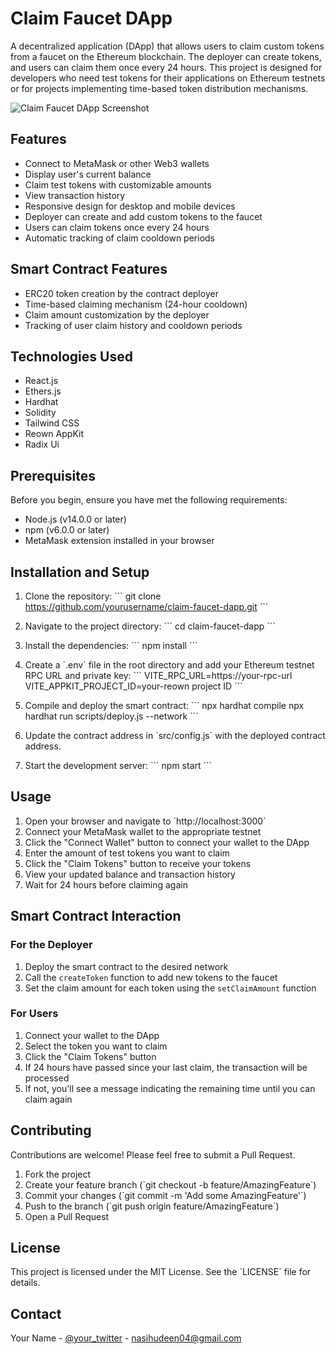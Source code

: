 # Claim Faucet DApp

A decentralized application (DApp) that allows users to claim custom tokens from a faucet on the Ethereum blockchain. The deployer can create tokens, and users can claim them once every 24 hours. This project is designed for developers who need test tokens for their applications on Ethereum testnets or for projects implementing time-based token distribution mechanisms.

![Claim Faucet DApp Screenshot](https://placeholder.com/claim-faucet-screenshot.png)

## Features

- Connect to MetaMask or other Web3 wallets
- Display user's current balance
- Claim test tokens with customizable amounts
- View transaction history
- Responsive design for desktop and mobile devices
- Deployer can create and add custom tokens to the faucet
- Users can claim tokens once every 24 hours
- Automatic tracking of claim cooldown periods

## Smart Contract Features

- ERC20 token creation by the contract deployer
- Time-based claiming mechanism (24-hour cooldown)
- Claim amount customization by the deployer
- Tracking of user claim history and cooldown periods

## Technologies Used

- React.js
- Ethers.js
- Hardhat
- Solidity
- Tailwind CSS
- Reown AppKit
- Radix Ui

## Prerequisites

Before you begin, ensure you have met the following requirements:

- Node.js (v14.0.0 or later)
- npm (v6.0.0 or later)
- MetaMask extension installed in your browser

## Installation and Setup

1. Clone the repository:
   \`\`\`
   git clone https://github.com/yourusername/claim-faucet-dapp.git
   \`\`\`

2. Navigate to the project directory:
   \`\`\`
   cd claim-faucet-dapp
   \`\`\`

3. Install the dependencies:
   \`\`\`
   npm install
   \`\`\`

4. Create a \`.env\` file in the root directory and add your Ethereum testnet RPC URL and private key:
   \`\`\`
   VITE_RPC_URL=https://your-rpc-url
  VITE_APPKIT_PROJECT_ID=your-reown project ID
   \`\`\`

5. Compile and deploy the smart contract:
   \`\`\`
   npx hardhat compile
   npx hardhat run scripts/deploy.js --network <your-testnet>
   \`\`\`

6. Update the contract address in \`src/config.js\` with the deployed contract address.

7. Start the development server:
   \`\`\`
   npm start
   \`\`\`

## Usage

1. Open your browser and navigate to \`http://localhost:3000\`
2. Connect your MetaMask wallet to the appropriate testnet
3. Click the "Connect Wallet" button to connect your wallet to the DApp
4. Enter the amount of test tokens you want to claim
5. Click the "Claim Tokens" button to receive your tokens
6. View your updated balance and transaction history
7. Wait for 24 hours before claiming again

## Smart Contract Interaction

### For the Deployer

1. Deploy the smart contract to the desired network
2. Call the `createToken` function to add new tokens to the faucet
3. Set the claim amount for each token using the `setClaimAmount` function

### For Users

1. Connect your wallet to the DApp
2. Select the token you want to claim
3. Click the "Claim Tokens" button
4. If 24 hours have passed since your last claim, the transaction will be processed
5. If not, you'll see a message indicating the remaining time until you can claim again

## Contributing

Contributions are welcome! Please feel free to submit a Pull Request.

1. Fork the project
2. Create your feature branch (\`git checkout -b feature/AmazingFeature\`)
3. Commit your changes (\`git commit -m 'Add some AmazingFeature'\`)
4. Push to the branch (\`git push origin feature/AmazingFeature\`)
5. Open a Pull Request

## License

This project is licensed under the MIT License. See the \`LICENSE\` file for details.

## Contact

Your Name - [@your_twitter](https://x.com/KanasJnr) - nasihudeen04@gmail.com


